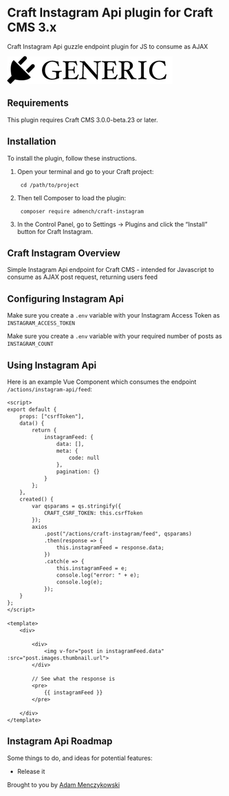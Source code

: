 # Craft Instagram Api plugin for Craft CMS 3.x

Craft Instagram Api guzzle endpoint plugin for JS to consume as AJAX

![Screenshot](resources/img/plugin-logo.png)

## Requirements

This plugin requires Craft CMS 3.0.0-beta.23 or later.

## Installation

To install the plugin, follow these instructions.

1. Open your terminal and go to your Craft project:

        cd /path/to/project

2. Then tell Composer to load the plugin:

        composer require admench/craft-instagram

3. In the Control Panel, go to Settings → Plugins and click the “Install” button for Craft Instagram.

## Craft Instagram Overview

Simple Instagram Api endpoint for Craft CMS - intended for Javascript to consume as AJAX post request, returning users feed

## Configuring Instagram Api

Make sure you create a `.env` variable with your Instagram Access Token as `INSTAGRAM_ACCESS_TOKEN`

Make sure you create a `.env` variable with your required number of posts as `INSTAGRAM_COUNT`

## Using Instagram Api

Here is an example Vue Component which consumes the endpoint `/actions/instagram-api/feed`:

```
<script>
export default {
	props: ["csrfToken"],
	data() {
		return {
			instagramFeed: {
				data: [],
				meta: {
					code: null
				},
				pagination: {}
			}
		};
	},
	created() {
		var qsparams = qs.stringify({
			CRAFT_CSRF_TOKEN: this.csrfToken
		});
		axios
			.post("/actions/craft-instagram/feed", qsparams)
			.then(response => {
				this.instagramFeed = response.data;
			})
			.catch(e => {
				this.instagramFeed = e;
				console.log("error: " + e);
				console.log(e);
			});
	}
};
</script>

<template>
    <div>

		<div>
			<img v-for="post in instagramFeed.data" :src="post.images.thumbnail.url">
		</div>

		// See what the response is
		<pre>
			{{ instagramFeed }}
		</pre>

	</div>
</template>
```

## Instagram Api Roadmap

Some things to do, and ideas for potential features:

* Release it

Brought to you by [Adam Menczykowski](https://youi.design)
